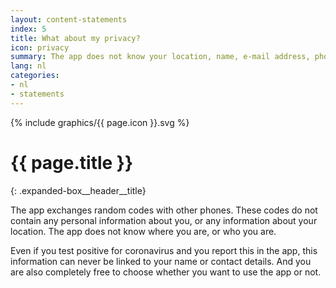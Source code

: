 ```yaml
---
layout: content-statements
index: 5
title: What about my privacy?
icon: privacy
summary: The app does not know your location, name, e-mail address, phone number or other contact details. The app does not need this information in order to work.
lang: nl
categories:
- nl
- statements
---
```


<div class="expanded-box__header__icon">
  {% include graphics/{{ page.icon }}.svg %}
</div>

# {{ page.title }}
{: .expanded-box__header__title}

The app exchanges random codes with other phones. These codes do not contain any personal information about you, or any information about your location. The app does not know where you are, or who you are.

Even if you test positive for coronavirus and you report this in the app, this information can never be linked to your name or contact details. And you are also completely free to choose whether you want to use the app or not.

